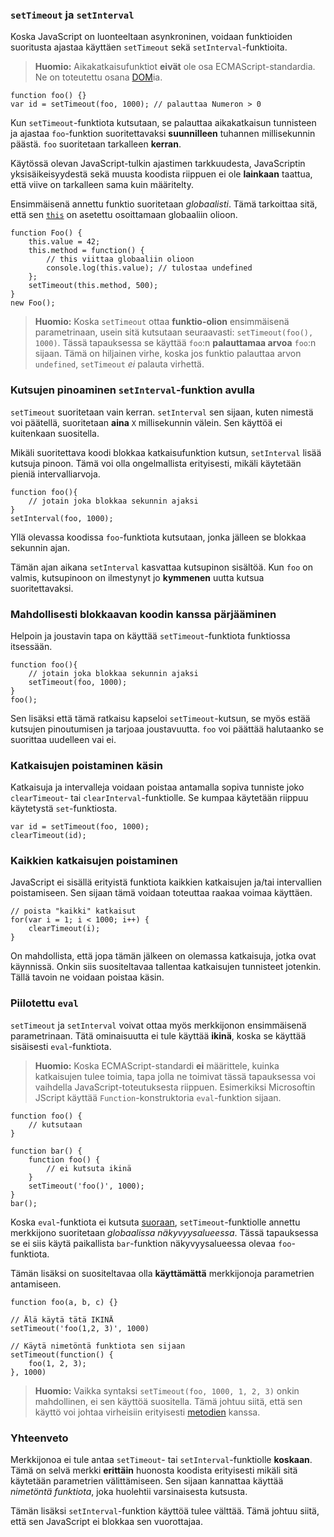 ### `setTimeout` ja `setInterval`

Koska JavaScript on luonteeltaan asynkroninen, voidaan funktioiden suoritusta ajastaa käyttäen `setTimeout` sekä `setInterval`-funktioita.

> **Huomio:** Aikakatkaisufunktiot **eivät** ole osa ECMAScript-standardia. Ne on toteutettu osana [DOM][1]ia.

    function foo() {}
    var id = setTimeout(foo, 1000); // palauttaa Numeron > 0

Kun `setTimeout`-funktiota kutsutaan, se palauttaa aikakatkaisun tunnisteen ja ajastaa `foo`-funktion suoritettavaksi **suunnilleen** tuhannen millisekunnin päästä. `foo` suoritetaan tarkalleen **kerran**.

Käytössä olevan JavaScript-tulkin ajastimen tarkkuudesta, JavaScriptin yksisäikeisyydestä sekä muusta koodista riippuen ei ole **lainkaan** taattua, että viive on tarkalleen sama kuin määritelty.

Ensimmäisenä annettu funktio suoritetaan *globaalisti*. Tämä tarkoittaa sitä, että sen [`this`](#function.this) on asetettu osoittamaan globaaliin olioon.

    function Foo() {
        this.value = 42;
        this.method = function() {
            // this viittaa globaaliin olioon
            console.log(this.value); // tulostaa undefined
        };
        setTimeout(this.method, 500);
    }
    new Foo();

> **Huomio:** Koska `setTimeout` ottaa **funktio-olion** ensimmäisenä parametrinaan, usein sitä kutsutaan seuraavasti: `setTimeout(foo(), 1000)`. Tässä tapauksessa se käyttää `foo`:n **palauttamaa arvoa** `foo`:n sijaan. Tämä on hiljainen virhe, koska jos funktio palauttaa arvon `undefined`, `setTimeout` *ei* palauta virhettä. 

### Kutsujen pinoaminen `setInterval`-funktion avulla

`setTimeout` suoritetaan vain kerran. `setInterval` sen sijaan, kuten nimestä voi päätellä, suoritetaan **aina** `X` millisekunnin välein. Sen käyttöä ei kuitenkaan suositella.

Mikäli suoritettava koodi blokkaa katkaisufunktion kutsun, `setInterval` lisää kutsuja pinoon. Tämä voi olla ongelmallista erityisesti, mikäli käytetään pieniä intervalliarvoja.

    function foo(){
        // jotain joka blokkaa sekunnin ajaksi
    }
    setInterval(foo, 1000);

Yllä olevassa koodissa `foo`-funktiota kutsutaan, jonka jälleen se blokkaa sekunnin ajan.

Tämän ajan aikana `setInterval` kasvattaa kutsupinon sisältöä. Kun `foo` on valmis, kutsupinoon on ilmestynyt jo **kymmenen** uutta kutsua suoritettavaksi.

### Mahdollisesti blokkaavan koodin kanssa pärjääminen

Helpoin ja joustavin tapa on käyttää `setTimeout`-funktiota funktiossa itsessään.

    function foo(){
        // jotain joka blokkaa sekunnin ajaksi
        setTimeout(foo, 1000);
    }
    foo();

Sen lisäksi että tämä ratkaisu kapseloi `setTimeout`-kutsun, se myös estää kutsujen pinoutumisen ja tarjoaa joustavuutta. `foo` voi päättää halutaanko se suorittaa uudelleen vai ei.

### Katkaisujen poistaminen käsin

Katkaisuja ja intervalleja voidaan poistaa antamalla sopiva tunniste joko `clearTimeout`- tai `clearInterval`-funktiolle. Se kumpaa käytetään riippuu käytetystä `set`-funktiosta.

    var id = setTimeout(foo, 1000);
    clearTimeout(id);

### Kaikkien katkaisujen poistaminen

JavaScript ei sisällä erityistä funktiota kaikkien katkaisujen ja/tai intervallien poistamiseen. Sen sijaan tämä voidaan toteuttaa raakaa voimaa käyttäen.

    // poista "kaikki" katkaisut
    for(var i = 1; i < 1000; i++) {
        clearTimeout(i);
    }

On mahdollista, että jopa tämän jälkeen on olemassa katkaisuja, jotka ovat käynnissä. Onkin siis suositeltavaa tallentaa katkaisujen tunnisteet jotenkin. Tällä tavoin ne voidaan poistaa käsin.

### Piilotettu `eval`

`setTimeout` ja `setInterval` voivat ottaa myös merkkijonon ensimmäisenä parametrinaan. Tätä ominaisuutta ei tule käyttää **ikinä**, koska se käyttää sisäisesti `eval`-funktiota.

> **Huomio:** Koska ECMAScript-standardi **ei** määrittele, kuinka katkaisujen tulee toimia, tapa jolla ne toimivat tässä tapauksessa voi vaihdella JavaScript-toteutuksesta riippuen. Esimerkiksi Microsoftin JScript käyttää `Function`-konstruktoria `eval`-funktion sijaan.

    function foo() {
        // kutsutaan
    }

    function bar() {
        function foo() {
            // ei kutsuta ikinä
        }
        setTimeout('foo()', 1000);
    }
    bar();

Koska `eval`-funktiota ei kutsuta [suoraan](#core.eval), `setTimeout`-funktiolle annettu merkkijono suoritetaan *globaalissa näkyvyysalueessa*. Tässä tapauksessa se ei siis käytä paikallista `bar`-funktion näkyvyysalueessa olevaa `foo`-funktiota.

Tämän lisäksi on suositeltavaa olla **käyttämättä** merkkijonoja parametrien antamiseen.

    function foo(a, b, c) {}
    
    // Älä käytä tätä IKINÄ
    setTimeout('foo(1,2, 3)', 1000)

    // Käytä nimetöntä funktiota sen sijaan
    setTimeout(function() {
        foo(1, 2, 3);
    }, 1000)

> **Huomio:** Vaikka syntaksi `setTimeout(foo, 1000, 1, 2, 3)` onkin mahdollinen, ei sen käyttöä suositella. Tämä johtuu siitä, että sen käyttö voi johtaa virheisiin erityisesti [metodien](#function.this) kanssa.

### Yhteenveto

Merkkijonoa ei tule antaa `setTimeout`- tai `setInterval`-funktiolle **koskaan**. Tämä on selvä merkki **erittäin** huonosta koodista erityisesti mikäli sitä käytetään parametrien välittämiseen. Sen sijaan kannattaa käyttää *nimetöntä funktiota*, joka huolehtii varsinaisesta kutsusta.

Tämän lisäksi `setInterval`-funktion käyttöä tulee välttää. Tämä johtuu siitä, että sen JavaScript ei blokkaa sen vuorottajaa.

[1]: http://en.wikipedia.org/wiki/Document_Object_Model "Document Object Model"

